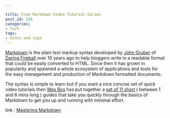 ```yaml
---

title: Free Markdown Video Tutorial Series
post_id: 326
categories: 
- Tech
tags:
- Hints and tips
---
```


[Markdown](https://daringfireball.net/projects/markdown/) is the plain text markup syntax developed by 
[John Gruber](http://twitter.com/daringfireball) of 
[Daring Fireball](http://daringfireball.net) over 10 years ago to help bloggers write in a readable format that could be easily converted to HTML. Since then it has grown in popularity and spawned a whole ecosystem of applications and tools for the easy management and production of Markdown formatted documents.

The syntax is simple to learn but if you want a nice concise set of quick video tutorials then 
[Wes Bos](http://twitter.com/wesbos) has put together a 
[set of 11 short](http://masteringmarkdown.com) ( between 1 and 6 mins long ) guides that take you quickly through the basics of Markdown to get you up and running with minimal effort.

link : 
[Mastering Markdown](http://masteringmarkdown.com)